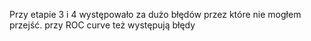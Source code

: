 Przy etapie 3 i 4 występowało za dużo błędów przez które nie mogłem przejść. 
przy ROC curve też występują błędy